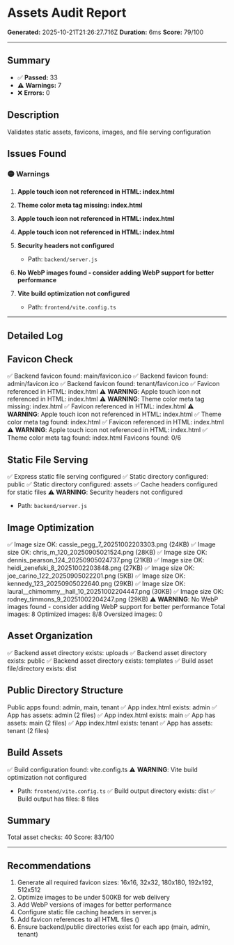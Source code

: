 # Assets Audit Report

**Generated:** 2025-10-21T21:26:27.716Z
**Duration:** 6ms
**Score:** 79/100

---

## Summary

- ✅ **Passed:** 33
- ⚠️  **Warnings:** 7
- ❌ **Errors:** 0

## Description

Validates static assets, favicons, images, and file serving configuration

## Issues Found

### 🟡 Warnings

1. **Apple touch icon not referenced in HTML: index.html**

2. **Theme color meta tag missing: index.html**

3. **Apple touch icon not referenced in HTML: index.html**

4. **Apple touch icon not referenced in HTML: index.html**

5. **Security headers not configured**
   - Path: `backend/server.js`

6. **No WebP images found - consider adding WebP support for better performance**

7. **Vite build optimization not configured**
   - Path: `frontend/vite.config.ts`

---

## Detailed Log


## Favicon Check

✅ Backend favicon found: main/favicon.ico
✅ Backend favicon found: admin/favicon.ico
✅ Backend favicon found: tenant/favicon.ico
✅ Favicon referenced in HTML: index.html
⚠️ **WARNING**: Apple touch icon not referenced in HTML: index.html
⚠️ **WARNING**: Theme color meta tag missing: index.html
✅ Favicon referenced in HTML: index.html
⚠️ **WARNING**: Apple touch icon not referenced in HTML: index.html
✅ Theme color meta tag found: index.html
✅ Favicon referenced in HTML: index.html
⚠️ **WARNING**: Apple touch icon not referenced in HTML: index.html
✅ Theme color meta tag found: index.html
Favicons found: 0/6

## Static File Serving

✅ Express static file serving configured
✅ Static directory configured: public
✅ Static directory configured: assets
✅ Cache headers configured for static files
⚠️ **WARNING**: Security headers not configured
   - Path: `backend/server.js`

## Image Optimization

✅ Image size OK: cassie_pegg_7_20251002203303.png (24KB)
✅ Image size OK: chris_m_120_20250905021524.png (28KB)
✅ Image size OK: dennis_pearson_124_20250905024737.png (21KB)
✅ Image size OK: heidi_zenefski_8_20251002203848.png (27KB)
✅ Image size OK: joe_carino_122_20250905022201.png (5KB)
✅ Image size OK: kennedy_123_20250905022640.png (29KB)
✅ Image size OK: laural__chimommy__hall_10_20251002204447.png (30KB)
✅ Image size OK: rodney_timmons_9_20251002204247.png (29KB)
⚠️ **WARNING**: No WebP images found - consider adding WebP support for better performance
Total images: 8
Optimized images: 8/8
Oversized images: 0

## Asset Organization

✅ Backend asset directory exists: uploads
✅ Backend asset directory exists: public
✅ Backend asset directory exists: templates
✅ Build asset file/directory exists: dist

## Public Directory Structure

Public apps found: admin, main, tenant
✅ App index.html exists: admin
✅ App has assets: admin (2 files)
✅ App index.html exists: main
✅ App has assets: main (2 files)
✅ App index.html exists: tenant
✅ App has assets: tenant (2 files)

## Build Assets

✅ Build configuration found: vite.config.ts
⚠️ **WARNING**: Vite build optimization not configured
   - Path: `frontend/vite.config.ts`
✅ Build output directory exists: dist
✅ Build output has files: 8 files

## Summary

Total asset checks: 40
Score: 83/100

---

## Recommendations

1. Generate all required favicon sizes: 16x16, 32x32, 180x180, 192x192, 512x512
2. Optimize images to be under 500KB for web delivery
3. Add WebP versions of images for better performance
4. Configure static file caching headers in server.js
5. Add favicon references to all HTML files (<link rel="icon">)
6. Ensure backend/public directories exist for each app (main, admin, tenant)
